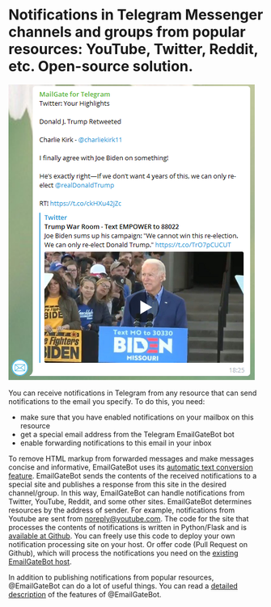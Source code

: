 # Notifications in Telegram Messenger channels and groups from popular resources: YouTube, Twitter, Reddit, etc. Open-source solution.

![Twitter notification](img/twitter.PNG)

You can receive notifications in Telegram from any resource that can send notifications to the email you specify. To do this, you need:

- make sure that you have enabled notifications on your mailbox on this resource
- get a special email address from the Telegram EmailGateBot bot
- enable forwarding notifications to this email in your inbox

To remove HTML markup from forwarded messages and make messages concise and informative, EmailGateBot uses its [automatic text conversion feature](guide.md#automatic-text-conversion). EmailGateBot sends the contents of the received notifications to a special site and publishes a response from this site in the desired channel/group.
In this way, EmailGateBot can handle notifications from Twitter, YouTube, Reddit, and some other sites. EmailGateBot determines resources by the address of sender. For example, notifications from Youtube are sent from noreply@youtube.com.
The code for the site that processes the contents of notifications is written in Python/Flask and is [available at Github](https://github.com/vb64/telegram.email.notify).
You can freely use this code to deploy your own notification processing site on your host. Or offer code (Pull Request on Github), which will process the notifications you need on the [existing EmailGateBot host](faq.md#How-reliable-is-the-bot-hosting?-How-big-is-the-chance-that-the-bot-will-stop-working-at-the-most-crucial-moment?).

In addition to publishing notifications from popular resources, @EmailGateBot can do a lot of useful things. You can read a [detailed description](guide.md) of the features of @EmailGateBot.

